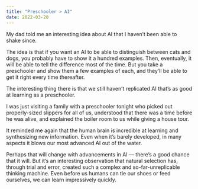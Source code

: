 ```yaml
---
title: "Preschooler > AI"
date: 2022-03-20
---
```


My dad told me an interesting idea about AI that I haven’t been able to shake since.

The idea is that if you want an AI to be able to distinguish between cats and dogs, you probably have to show it a hundred examples. Then, eventually, it will be able to tell the difference most of the time. But you take a preschooler and show them a few examples of each, and they’ll be able to get it right every time thereafter.

The interesting thing there is that we still haven’t replicated AI that’s as good at learning as a preschooler.

I was just visiting a family with a preschooler tonight who picked out properly-sized slippers for all of us, understood that there was a time before he was alive, and explained the boiler room to us while giving a house tour.

It reminded me again that the human brain is incredible at learning and synthesizing new information. Even when it’s barely developed, in many aspects it blows our most advanced AI out of the water.

Perhaps that will change with advancements in AI — there’s a good chance that it will. But it’s an interesting observation that natural selection has, through trial and error, created such a complex and so-far-unreplicable thinking machine. Even before us humans can tie our shoes or feed ourselves, we can learn impressively quickly.
